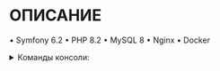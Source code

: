 # ОПИСАНИЕ 

• Symfony 6.2
• PHP 8.2
• MySQL 8
• Nginx
• Docker

<details>


<details>
<summary>Взаимодействие с API:</summary>

- book/create/{book_json} Принимает JSON строку содержащую title, releaseDate, bookPublisher, bookAuthor.
- book/all Возвращает JSON (поля книг, авторы, издатели)
- book/delete/{id} Принимает id книги.

- author/create/{author_json} Принимает JSON строку содержащую name, surname, books_ids[].
- author/delete/{id} Принимает id автора.

- publisher/create/{publisher_json} Принимает JSON строку содержащую name, address, books_ids[].
- publisher/update/{publisher_json} Принимает JSON строку содержащую (опционально) name, (опционально) address, (опционально) books_ids[].
- publisher/delete/{id} Принимает id издателя.

</details>

<summary>Команды консоли:</summary>
<details>
  - CleanupAuthorsCommand Команда по удалению всех авторов, у которых нет книг
  - TestDataGen Команда по наполнению БД тестовыми данными (несколько авторов/книг/издательств) 
</details>

<details>

<summary>Как поднять:</summary>

- Репозиторий скачать и поместить в домашнюю директорию пользователя 
- Настраиваем `.env`
- Запускаем билд `docker-compose up -d --build`
- Делаем миграции `php bin/console doctrine:migrations:migrate`

Стандартный url `http://127.0.0.1`
</details>


